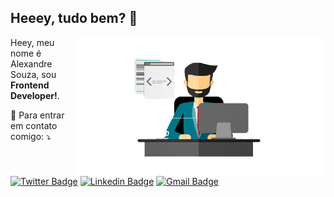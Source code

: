 ## Heeey, tudo bem?  👋

<img src="./image.png" min-width="400px" max-width="400px" width="400px" align="right" alt="Computador iuriCode">

<p align="left"> 
  Heey, meu nome é Alexandre Souza, sou <strong>Frontend Developer!</strong>.<br>
  
</p>

<p align="left">
  💌 Para entrar em contato comigo: ⤵️
</p>

<p align="left">

  
</p>  

  
[![Twitter Badge](https://img.shields.io/badge/-@dieegosf-6633cc?style=flat-square&labelColor=6633cc&logo=twitter&logoColor=white&link=https://twitter.com/_alexandre_me)](https://twitter.com/_alexandre_me) 
[![Linkedin Badge](https://img.shields.io/badge/-Alexandre%20Soouza-6633cc?style=flat-square&logo=Linkedin&logoColor=white&link=https://www.linkedin.com/in/alexandre-souza-273986191/)](https://www.linkedin.com/in/alexandre-souza-273986191/) 
[![Gmail Badge](https://img.shields.io/badge/-alexandreifto2@gmail.com-6633cc?style=flat-square&logo=Gmail&logoColor=white&link=mailto:alexandreifto2@gmail.com)](mailto:alexandreifto2@gmail.com)
